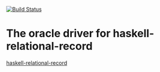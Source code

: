 [![Build Status](https://drone.io/github.com/amutake/haskell-relational-record-driver-oracle/status.png)](https://drone.io/github.com/amutake/haskell-relational-record-driver-oracle/latest)

The oracle driver for haskell-relational-record
===============================================

[haskell-relational-record](https://github.com/khibino/haskell-relational-record)
